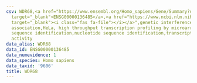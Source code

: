 ```yaml
---
csv: WDR68,<a href="https://www.ensembl.org/Homo_sapiens/Gene/Summary?db=core;g=ENSG00000136485"
  target="_blank">ENSG00000136485</a>,<a href="https://www.ncbi.nlm.nih.gov/pubmed/17216044"
  target="_blank"><i class="fas fa-file"></i></a>",genetic interference,functional
  association,HeLa, high throughput transcription profiling by microarray,nucleotide
  sequence identification,nucleotide sequence identification,transcriptional regulation,down-regulates
  activity
data_alias: WDR68
data_id: ENSG00000136485
data_numevidence: 1
data_species: Homo sapiens
data_taxid: '9606'
title: WDR68
---
```

